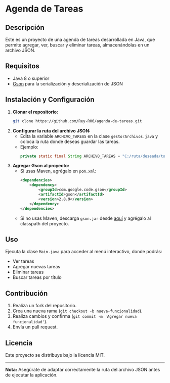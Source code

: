 # Agenda de Tareas

## Descripción
Este es un proyecto de una agenda de tareas desarrollada en Java, que permite agregar, ver, buscar y eliminar tareas, almacenándolas en un archivo JSON.

## Requisitos
- Java 8 o superior
- [Gson](https://github.com/google/gson) para la serialización y deserialización de JSON

## Instalación y Configuración
1. **Clonar el repositorio:**
   ```sh
   git clone https://github.com/Rey-R06/agenda-de-tareas.git
   ```
2. **Configurar la ruta del archivo JSON:**
   - Edita la variable `ARCHIVO_TAREAS` en la clase `gestorArchivos.java` y coloca la ruta donde deseas guardar las tareas.
   - Ejemplo:
     ```java
     private static final String ARCHIVO_TAREAS = "C:/ruta/deseada/tareas.json";
     ```
3. **Agregar Gson al proyecto:**
   - Si usas Maven, agrégalo en `pom.xml`:
     ```xml
     <dependencies>
         <dependency>
             <groupId>com.google.code.gson</groupId>
             <artifactId>gson</artifactId>
             <version>2.8.9</version>
         </dependency>
     </dependencies>
     ```
   - Si no usas Maven, descarga `gson.jar` desde [aquí](https://repo1.maven.org/maven2/com/google/code/gson/gson/2.8.9/) y agrégalo al classpath del proyecto.

## Uso
Ejecuta la clase `Main.java` para acceder al menú interactivo, donde podrás:
- Ver tareas
- Agregar nuevas tareas
- Eliminar tareas
- Buscar tareas por título

## Contribución
1. Realiza un fork del repositorio.
2. Crea una nueva rama (`git checkout -b nueva-funcionalidad`).
3. Realiza cambios y confirma (`git commit -m 'Agregar nueva funcionalidad'`).
4. Envía un pull request.

## Licencia
Este proyecto se distribuye bajo la licencia MIT.

---
**Nota:** Asegúrate de adaptar correctamente la ruta del archivo JSON antes de ejecutar la aplicación.


